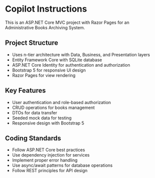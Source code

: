 # Copilot Instructions

<!-- Use this file to provide workspace-specific custom instructions to Copilot. For more details, visit https://code.visualstudio.com/docs/copilot/copilot-customization#_use-a-githubcopilotinstructionsmd-file -->

This is an ASP.NET Core MVC project with Razor Pages for an Administrative Books Archiving System.

## Project Structure

- Uses n-tier architecture with Data, Business, and Presentation layers
- Entity Framework Core with SQLite database
- ASP.NET Core Identity for authentication and authorization
- Bootstrap 5 for responsive UI design
- Razor Pages for view rendering

## Key Features

- User authentication and role-based authorization
- CRUD operations for books management
- DTOs for data transfer
- Seeded mock data for testing
- Responsive design with Bootstrap 5

## Coding Standards

- Follow ASP.NET Core best practices
- Use dependency injection for services
- Implement proper error handling
- Use async/await patterns for database operations
- Follow REST principles for API design
